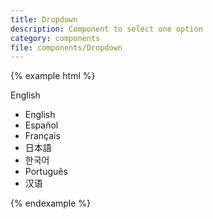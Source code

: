 ```yaml
---
title: Dropdown
description: Component to select one option
category: components
file: components/Dropdown
---
```


{% example html %}

<div class="Dropdown is-open"><span class="Dropdown-selectedOption">English</span>
  <ul class="Dropdown-options">
      <li class="Dropdown-option is-selected" data-label="English">English</li>
      <li class="Dropdown-option" data-label="Español">Español</li>
      <li class="Dropdown-option" data-label="Français">Français</li>
      <li class="Dropdown-option" data-label="日本語">日本語</li>
      <li class="Dropdown-option" data-label="한국어">한국어</li>
      <li class="Dropdown-option" data-label="Português">Português</li>
      <li class="Dropdown-option" data-label="汉语">汉语</li>
  </ul>
</div>

{% endexample %}
